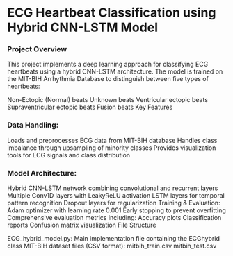 # ECG Heartbeat Classification using Hybrid CNN-LSTM Model

### Project Overview

This project implements a deep learning approach for classifying ECG heartbeats using a hybrid CNN-LSTM architecture. The model is trained on the MIT-BIH Arrhythmia Database to distinguish between five types of heartbeats:

Non-Ectopic (Normal) beats
Unknown beats
Ventricular ectopic beats
Supraventricular ectopic beats
Fusion beats
Key Features

### Data Handling:
Loads and preprocesses ECG data from MIT-BIH database
Handles class imbalance through upsampling of minority classes
Provides visualization tools for ECG signals and class distribution

### Model Architecture:
Hybrid CNN-LSTM network combining convolutional and recurrent layers
Multiple Conv1D layers with LeakyReLU activation
LSTM layers for temporal pattern recognition
Dropout layers for regularization
Training & Evaluation:
Adam optimizer with learning rate 0.001
Early stopping to prevent overfitting
Comprehensive evaluation metrics including:
Accuracy plots
Classification reports
Confusion matrix visualization
File Structure

ECG_hybrid_model.py: Main implementation file containing the ECGhybrid class
MIT-BIH dataset files (CSV format):
mitbih_train.csv
mitbih_test.csv
